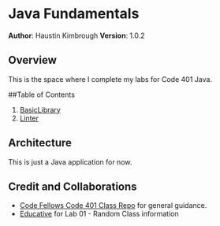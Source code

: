 # Java Fundamentals

**Author**: Haustin Kimbrough
**Version**: 1.0.2

## Overview
<!-- Provide a high level overview of what this application is and why you are building it, beyond the fact that it's an assignment for this class. (i.e. What's your problem domain?) -->

This is the space where I complete my labs for Code 401 Java.

##Table of Contents
1. [BasicLibrary](./basiclibrary/README.md)
2. [Linter](./linter/README.md)

## Architecture
<!-- Provide a detailed description of the application design. What technologies (languages, libraries, etc) you're using, and any other relevant design information. -->
This is just a Java application for now.

## Credit and Collaborations
<!-- Give credit (and a link) to other people or resources that helped you build this application. -->
- [Code Fellows Code 401 Class Repo](https://github.com/codefellows/seattle-java-401d11) for general guidance.
- [Educative](https://www.educative.io/edpresso/how-to-generate-random-numbers-in-java) for Lab 01 - Random Class information
